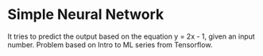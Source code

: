 Simple Neural Network
=================

It tries to predict the output based on the equation y = 2x - 1, given an input number.
Problem based on Intro to ML series from Tensorflow.
